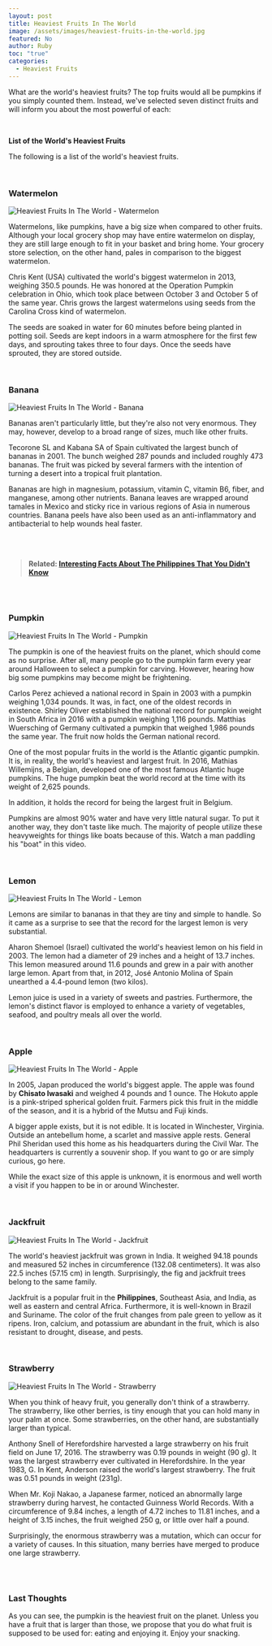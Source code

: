 ```yaml
---
layout: post
title: Heaviest Fruits In The World
image: /assets/images/heaviest-fruits-in-the-world.jpg
featured: No
author: Ruby
toc: "true"
categories:
  - Heaviest Fruits
---
```

What are the world's heaviest fruits? The top fruits would all be pumpkins if you simply counted them. Instead, we've selected seven distinct fruits and will inform you about the most powerful of each:

**<br>**

**List of the World's Heaviest Fruits**

The following is a list of the world's heaviest fruits.

**<br>**

### **Watermelon**

![Heaviest Fruits In The World - Watermelon](/assets/images/heaviest-watermelon.jpg)

Watermelons, like pumpkins, have a big size when compared to other fruits. Although your local grocery shop may have entire watermelon on display, they are still large enough to fit in your basket and bring home. Your grocery store selection, on the other hand, pales in comparison to the biggest watermelon.

Chris Kent (USA) cultivated the world's biggest watermelon in 2013, weighing 350.5 pounds. He was honored at the Operation Pumpkin celebration in Ohio, which took place between October 3 and October 5 of the same year. Chris grows the largest watermelons using seeds from the Carolina Cross kind of watermelon.

The seeds are soaked in water for 60 minutes before being planted in potting soil. Seeds are kept indoors in a warm atmosphere for the first few days, and sprouting takes three to four days. Once the seeds have sprouted, they are stored outside.



**<br>**



### **Banana**

![Heaviest Fruits In The World - Banana](/assets/images/types-of-bananas-in-india-largest-banana-producing-state-in-types-of-indian-bananas.jpg.webp)

Bananas aren't particularly little, but they're also not very enormous. They may, however, develop to a broad range of sizes, much like other fruits.

Tecorone SL and Kabana SA of Spain cultivated the largest bunch of bananas in 2001. The bunch weighed 287 pounds and included roughly 473 bananas. The fruit was picked by several farmers with the intention of turning a desert into a tropical fruit plantation.

Bananas are high in magnesium, potassium, vitamin C, vitamin B6, fiber, and manganese, among other nutrients. Banana leaves are wrapped around tamales in Mexico and sticky rice in various regions of Asia in numerous countries. Banana peels have also been used as an anti-inflammatory and antibacterial to help wounds heal faster.

**<br><br>**

> **Related: [Interesting Facts About The Philippines That You Didn't Know](https://www.triviamazing.info/interesting-facts-about-the-philippines-that-you-didnt-know/)**

**<br><br>**

### **Pumpkin**

![Heaviest Fruits In The World - Pumpkin](/assets/images/the_pumpkin_of_507_kilograms.jpg.webp)

The pumpkin is one of the heaviest fruits on the planet, which should come as no surprise. After all, many people go to the pumpkin farm every year around Halloween to select a pumpkin for carving. However, hearing how big some pumpkins may become might be frightening.

Carlos Perez achieved a national record in Spain in 2003 with a pumpkin weighing 1,034 pounds. It was, in fact, one of the oldest records in existence.
Shirley Oliver established the national record for pumpkin weight in South Africa in 2016 with a pumpkin weighing 1,116 pounds. Matthias Wuersching of Germany cultivated a pumpkin that weighed 1,986 pounds the same year. The fruit now holds the German national record.

One of the most popular fruits in the world is the Atlantic gigantic pumpkin. It is, in reality, the world's heaviest and largest fruit. In 2016, Mathias Willemijns, a Belgian, developed one of the most famous Atlantic huge pumpkins. The huge pumpkin beat the world record at the time with its weight of 2,625 pounds.

In addition, it holds the record for being the largest fruit in Belgium.

Pumpkins are almost 90% water and have very little natural sugar. To put it another way, they don't taste like much. The majority of people utilize these heavyweights for things like boats because of this. Watch a man paddling his "boat" in this video.

**<br>**

### **Lemon**

![Heaviest Fruits In The World - Lemon](/assets/images/heaviest-lemon.jpg.webp)

Lemons are similar to bananas in that they are tiny and simple to handle. So it came as a surprise to see that the record for the largest lemon is very substantial.

Aharon Shemoel (Israel) cultivated the world's heaviest lemon on his field in 2003. The lemon had a diameter of 29 inches and a height of 13.7 inches. This lemon measured around 11.6 pounds and grew in a pair with another large lemon. Apart from that, in 2012, José Antonio Molina of Spain unearthed a 4.4-pound lemon (two kilos).

Lemon juice is used in a variety of sweets and pastries. Furthermore, the lemon's distinct flavor is employed to enhance a variety of vegetables, seafood, and poultry meals all over the world.

**<br>**

### **Apple**

![Heaviest Fruits In The World - Apple](/assets/images/heaviest-apple.jpg.webp)

In 2005, Japan produced the world's biggest apple. The apple was found by **Chisato Iwasaki** and weighed 4 pounds and 1 ounce. The Hokuto apple is a pink-striped spherical golden fruit. Farmers pick this fruit in the middle of the season, and it is a hybrid of the Mutsu and Fuji kinds.

A bigger apple exists, but it is not edible. It is located in Winchester, Virginia. Outside an antebellum home, a scarlet and massive apple rests. General Phil Sheridan used this home as his headquarters during the Civil War. The headquarters is currently a souvenir shop. If you want to go or are simply curious, go here.

While the exact size of this apple is unknown, it is enormous and well worth a visit if you happen to be in or around Winchester.

**<br>**

### **Jackfruit**

![Heaviest Fruits In The World - Jackfruit](/assets/images/heaviest-jackfruit-in-teh-world.png.webp)

The world's heaviest jackfruit was grown in India. It weighed 94.18 pounds and measured 52 inches in circumference (132.08 centimeters). It was also 22.5 inches (57.15 cm) in length. Surprisingly, the fig and jackfruit trees belong to the same family.

Jackfruit is a popular fruit in the **Philippines**, Southeast Asia, and India, as well as eastern and central Africa. Furthermore, it is well-known in Brazil and Suriname. The color of the fruit changes from pale green to yellow as it ripens. Iron, calcium, and potassium are abundant in the fruit, which is also resistant to drought, disease, and pests.

**<br>**

### **Strawberry**

![Heaviest Fruits In The World - Strawberry](/assets/images/heaviest-strawberry.png.webp)

When you think of heavy fruit, you generally don't think of a strawberry. The strawberry, like other berries, is tiny enough that you can hold many in your palm at once. Some strawberries, on the other hand, are substantially larger than typical.

Anthony Snell of Herefordshire harvested a large strawberry on his fruit field on June 17, 2016. The strawberry was 0.19 pounds in weight (90 g). It was the largest strawberry ever cultivated in Herefordshire.
In the year 1983, G. In Kent, Anderson raised the world's largest strawberry. The fruit was 0.51 pounds in weight (231g).

When Mr. Koji Nakao, a Japanese farmer, noticed an abnormally large strawberry during harvest, he contacted Guinness World Records. With a circumference of 9.84 inches, a length of 4.72 inches to 11.81 inches, and a height of 3.15 inches, the fruit weighed 250 g, or little over half a pound.

Surprisingly, the enormous strawberry was a mutation, which can occur for a variety of causes. In this situation, many berries have merged to produce one large strawberry.

**<br><br>**

### **Last Thoughts**

As you can see, the pumpkin is the heaviest fruit on the planet. Unless you have a fruit that is larger than those, we propose that you do what fruit is supposed to be used for: eating and enjoying it. Enjoy your snacking.